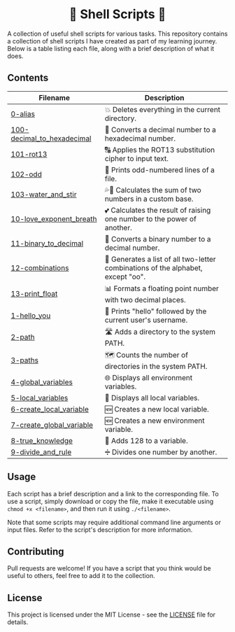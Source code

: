 <h1 align="center">🚀 Shell Scripts 🚀</h1>

A collection of useful shell scripts for various tasks. 
This repository contains a collection of shell scripts I have created as part of my learning journey. Below is a table listing each file, along with a brief description of what it does.

## Contents

| Filename | Description |
| --- | --- |
| [0-alias](./0-alias) | 💥 Deletes everything in the current directory. |
| [100-decimal_to_hexadecimal](./100-decimal_to_hexadecimal) | 🤖 Converts a decimal number to a hexadecimal number. |
| [101-rot13](./101-rot13) | 🔠 Applies the ROT13 substitution cipher to input text. |
| [102-odd](./102-odd) | 🔢 Prints odd-numbered lines of a file. |
| [103-water_and_stir](./103-water_and_stir) | 💦💨 Calculates the sum of two numbers in a custom base. |
| [10-love_exponent_breath](./10-love_exponent_breath) | 💕 Calculates the result of raising one number to the power of another. |
| [11-binary_to_decimal](./11-binary_to_decimal) | 🔢 Converts a binary number to a decimal number. |
| [12-combinations](./12-combinations) | 🧩 Generates a list of all two-letter combinations of the alphabet, except "oo". |
| [13-print_float](./13-print_float) | 📊 Formats a floating point number with two decimal places. |
| [1-hello_you](./1-hello_you) | 👋 Prints "hello" followed by the current user's username. |
| [2-path](./2-path) | 🛣️ Adds a directory to the system PATH. |
| [3-paths](./3-paths) | 🗺️ Counts the number of directories in the system PATH. |
| [4-global_variables](./4-global_variables) | 🌐 Displays all environment variables. |
| [5-local_variables](./5-local_variables) | 🌳 Displays all local variables. |
| [6-create_local_variable](./6-create_local_variable) | 🆕 Creates a new local variable. |
| [7-create_global_variable](./7-create_global_variable) | 🆕 Creates a new environment variable. |
| [8-true_knowledge](./8-true_knowledge) | 🧠 Adds 128 to a variable. |
| [9-divide_and_rule](./9-divide_and_rule) | ➗ Divides one number by another. |

## Usage

Each script has a brief description and a link to the corresponding file. To use a script, simply download or copy the file, make it executable using `chmod +x <filename>`, and then run it using `./<filename>`.

Note that some scripts may require additional command line arguments or input files. Refer to the script's description for more information.

## Contributing

Pull requests are welcome! If you have a script that you think would be useful to others, feel free to add it to the collection.

## License

This project is licensed under the MIT License - see the [LICENSE](LICENSE) file for details. 

